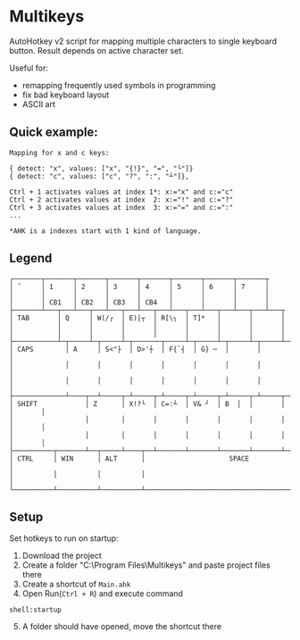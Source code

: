# Multikeys

AutoHotkey v2 script for mapping multiple characters to single keyboard button. Result depends on active character set.

Useful for:
* remapping frequently used symbols in programming
* fix bad keyboard layout
* ASCII art

## Quick example:
```
Mapping for x and c keys:

{ detect: "x", values: ["x", "{!}", "=", "└"]}
{ detect: "c", values: ["c", "?", ":", "┴"]},

Ctrl + 1 activates values at index 1*: x:="x" and c:="c"
Ctrl + 2 activates values at index  2: x:="!" and c:="?"
Ctrl + 3 activates values at index  3: x:="=" and c:=":"
...

*AHK is a indexes start with 1 kind of language.
```

## Legend
```
┌───────┬───────┬───────┬───────┬───────┬───────┬───────┬───────┬ 
│ ˇ     │ 1     │ 2     │ 3     │ 4     │ 5     │ 6     │ 7     │
│       │       │       │       │       │       │       │       │
│       │ CB1   │ CB2   │ CB3   │ CB4   │       │       │       │
├───────┴───┬───┴───┬───┴───┬───┴───┬───┴───┬───┴───┬───┴───┬───┴───┬ 
│ TAB       │ Q     │ W(/┌  │ E)|┬  │ R[\┐  │ T]*   │       │       │
│           │       │       │       │       │       │       │       │
│           │       │       │       │       │       │       │       │
├───────────┴─┬─────┴─┬─────┴─┬───────┬─────┴─┬─────┴─┬─────┴─┬─────┴─┬
│ CAPS        │ A     │ S<"├  │ D>'┼  │ F{`┤  │ G} ─  │       │       │
│             │       │       │       │       │       │       │       │
│             │       │       │       │       │       │       │       │
├─────────────┴────┬──┴─────┬─┴─────┬─┴─────┬─┴─────┬─┴─────┬─┴─────┬─┴─────┬───────┬
│ SHIFT            │ Z      │ X!?└  │ C=:┴  │ V& ┘  │ B  │  │       │       │       │
│                  │        │       │       │       │       │       │       │       │
│                  │        │       │       │       │       │       │       │       │
├──────────┬───────┴──┬─────┴────┬──┴───────┴───────┴───────┴───────┴───────┴────┬───
│ CTRL     │ WIN      │ ALT      │                     SPACE                     │
│          │          │          │                                               │
└──────────┴──────────┴──────────┴───────────────────────────────────────────────┘
```

## Setup

Set hotkeys to run on startup:
1. Download the project
2. Create a folder "C:\Program Files\Multikeys" and paste project files there
3. Create a shortcut of `Main.ahk`
4. Open Run(`Ctrl + R`) and execute command
```
shell:startup
```
5. A folder should have opened, move the shortcut there